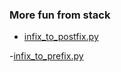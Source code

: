 ### More fun from stack

- [infix_to_postfix.py](https://github.com/gauthamp10/100DaysOfCode/blob/master/010/infix_to_postfix.py)

-[infix_to_prefix.py](https://github.com/gauthamp10/100DaysOfCode/blob/master/010/infix_to_prefix.py)
